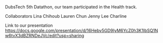DubsTech 5th Datathon, our team participated in the Health track.

Collaborators
Lina Chihoub
Lauren Chun
Jenny Lee
Charline 

Link to our presentation
https://docs.google.com/presentation/d/16Hebv5GD9IyM6YcZ0h3K1IbSQ1Nw6tvX3dBZRNDeJVc/edit?usp=sharing
